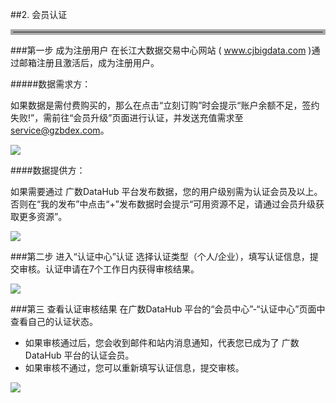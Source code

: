 ##2. 会员认证

<hr style=" border:4px solid #A9A9A9;" />

###第一步 成为注册用户
在长江大数据交易中心网站 ( www.cjbigdata.com )通过邮箱注册且激活后，成为注册用户。

#####数据需求方：

如果数据是需付费购买的，那么在点击“立刻订购”时会提示“账户余额不足，签约失败!”，需前往“会员升级”页面进行认证，并发送充值需求至 service@gzbdex.com。

![](img/lack_of_balance.png)

####数据提供方：

如果需要通过 广数DataHub 平台发布数据，您的用户级别需为认证会员及以上。否则在“我的发布”中点击“+”发布数据时会提示“可用资源不足，请通过会员升级获取更多资源”。

![](img/lack_of_resource.png)

###第二步 进入“认证中心”认证
 选择认证类型（个人/企业），填写认证信息，提交审核。认证申请在7个工作日内获得审核结果。

![](img/certificate.png)

###第三 查看认证审核结果
在广数DataHub 平台的“会员中心”-“认证中心”页面中查看自己的认证状态。

* 如果审核通过后，您会收到邮件和站内消息通知，代表您已成为了 广数DataHub 平台的认证会员。
* 如果审核不通过，您可以重新填写认证信息，提交审核。


![](img/certificate_result.png)